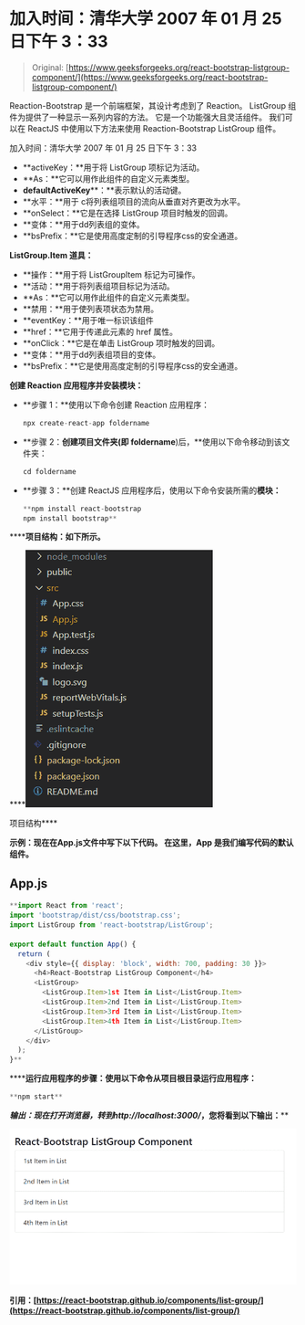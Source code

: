 # 加入时间：清华大学 2007 年 01 月 25 日下午 3：33

> Original: [https://www.geeksforgeeks.org/react-bootstrap-listgroup-component/](https://www.geeksforgeeks.org/react-bootstrap-listgroup-component/)

Reaction-Bootstrap 是一个前端框架，其设计考虑到了 Reaction。 ListGroup 组件为提供了一种显示一系列内容的方法。 它是一个功能强大且灵活组件。 我们可以在 ReactJS 中使用以下方法来使用 Reaction-Bootstrap ListGroup 组件。

加入时间：清华大学 2007 年 01 月 25 日下午 3：33

*   **activeKey：**用于将 ListGroup 项标记为活动。
*   **As：**它可以用作此组件的自定义元素类型。
*   **defaultActiveKey****：**表示默认的活动键。
*   **水平：**用于 c将列表组项目的流向从垂直对齐更改为水平。
*   **onSelect：**它是在选择 ListGroup 项目时触发的回调。
*   **变体：**用于dd列表组的变体。
*   **bsPrefix：**它是使用高度定制的引导程序css的安全通道。

**ListGroup.Item 道具：**

*   **操作：**用于将 ListGroupItem 标记为可操作。
*   **活动：**用于将列表组项目标记为活动。
*   **As：**它可以用作此组件的自定义元素类型。
*   **禁用：**用于使列表项状态为禁用。
*   **eventKey：**用于唯一标识该组件
*   **href：**它用于传递此元素的 href 属性。
*   **onClick：**它是在单击 ListGroup 项时触发的回调。
*   **变体：**用于dd列表组项目的变体。
*   **bsPrefix：**它是使用高度定制的引导程序css的安全通道。

**创建 Reaction 应用程序并安装模块：**

*   **步骤 1：**使用以下命令创建 Reaction 应用程序：

    ```jsx
    npx create-react-app foldername
    ```

*   **步骤 2：**创建项目文件夹(即 foldername**)后，**使用以下命令移动到该文件夹：

    ```jsx
    cd foldername
    ```

*   **步骤 3：**创建 ReactJS 应用程序后，使用以下命令安装所需的****模块：****

    ```jsx
    **npm install react-bootstrap 
    npm install bootstrap**
    ```

******项目结构：**如下所示。****

****![](img/f04ae0d8b722a9fff0bd9bd138b29c23.png)

项目结构**** 

******示例：**现在在**App.js**文件中写下以下代码。 在这里，App 是我们编写代码的默认组件。****

## ****App.js****

```jsx
**import React from 'react';
import 'bootstrap/dist/css/bootstrap.css';
import ListGroup from 'react-bootstrap/ListGroup';

export default function App() {
  return (
    <div style={{ display: 'block', width: 700, padding: 30 }}>
      <h4>React-Bootstrap ListGroup Component</h4>
      <ListGroup>
        <ListGroup.Item>1st Item in List</ListGroup.Item>
        <ListGroup.Item>2nd Item in List</ListGroup.Item>
        <ListGroup.Item>3rd Item in List</ListGroup.Item>
        <ListGroup.Item>4th Item in List</ListGroup.Item>
      </ListGroup>
    </div>
  );
}**
```

******运行应用程序的步骤：**使用以下命令从项目根目录运行应用程序：****

```jsx
**npm start**
```

******输出：**现在打开浏览器，转到***http://localhost:3000/***，您将看到以下输出：****

****![](img/d915a93d1967cbc353b0de478e0102f8.png)****

******引用：**[https://react-bootstrap.github.io/components/list-group/](https://react-bootstrap.github.io/components/list-group/)****